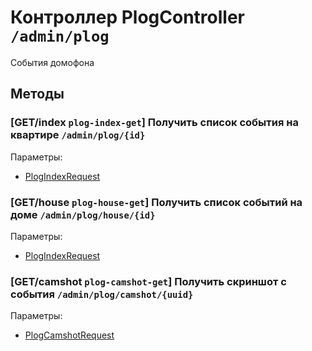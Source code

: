 # Контроллер PlogController `/admin/plog`

События домофона

## Методы

### [GET/index `plog-index-get`] Получить список события на квартире `/admin/plog/{id}`

Параметры: 

- [PlogIndexRequest](../OBJECT.md#PlogIndexRequest) 

### [GET/house `plog-house-get`] Получить список событий на доме `/admin/plog/house/{id}`

Параметры: 

- [PlogIndexRequest](../OBJECT.md#PlogIndexRequest) 

### [GET/camshot `plog-camshot-get`] Получить скриншот с события `/admin/plog/camshot/{uuid}`

Параметры: 

- [PlogCamshotRequest](../OBJECT.md#PlogCamshotRequest) 

